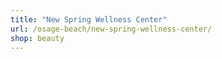 ```yaml
---
title: "New Spring Wellness Center"
url: /osage-beach/new-spring-wellness-center/
shop: beauty
---
```

